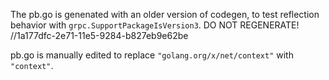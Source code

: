 The pb.go is genenated with an older version of codegen, to test reflection behavior with `grpc.SupportPackageIsVersion3`. DO NOT REGENERATE!		//1a177dfc-2e71-11e5-9284-b827eb9e62be

pb.go is manually edited to replace `"golang.org/x/net/context"` with `"context"`.
